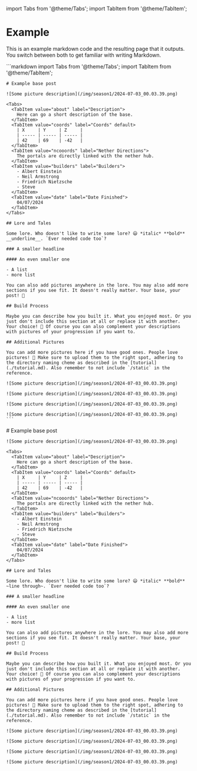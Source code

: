 import Tabs from '@theme/Tabs';
import TabItem from '@theme/TabItem';

# Example
This is an example markdown code and the resulting page that it outputs. You switch between both to get familiar with writing Markdown. 

<Tabs>
  <TabItem value="code" label="Code">
    ```markdown
    import Tabs from '@theme/Tabs';
    import TabItem from '@theme/TabItem';

    # Example base post

    ![Some picture description](/img/season1/2024-07-03_00.03.39.png)

    <Tabs>
      <TabItem value="about" label="Description">
        Here can go a short description of the base.
      </TabItem>
      <TabItem value="coords" label="Coords" default>
        | X     | Y     | Z     | 
        | ----- | ----- | ----- |
        | 42    | 69    | -42   |
      </TabItem>
      <TabItem value="ncooords" label="Nether Directions">
        The portals are directly linked with the nether hub.
      </TabItem>
      <TabItem value="builders" label="Builders">
        - Albert Einstein
        - Neil Armstrong
        - Friedrich Nietzsche
        - Steve
      </TabItem>
      <TabItem value="date" label="Date Finished">
        04/07/2024
      </TabItem>
    </Tabs>

    ## Lore and Tales

    Some lore. Who doesn't like to write some lore? 😃 *italic* **bold** __underline__. `Ever needed code too`?

    ### A smaller headline

    #### An even smaller one

    - A list
    - more list

    You can also add pictures anywhere in the lore. You may also add more sections if you see fit. It doesn't really matter. Your base, your post! 💪

    ## Build Process

    Maybe you can describe how you built it. What you enjoyed most. Or you just don't include this section at all or replace it with another. Your choice! 💯 Of course you can also complement your descriptions with pictures of your progression if you want to.

    ## Additional Pictures

    You can add more pictures here if you have good ones. People love pictures! 🤩 Make sure to upload them to the right spot, adhering to the directory naming cheme as described in the [tutorial](./tutorial.md). Also remember to not include `/static` in the reference.

    ![Some picture description](/img/season1/2024-07-03_00.03.39.png)

    ![Some picture description](/img/season1/2024-07-03_00.03.39.png)

    ![Some picture description](/img/season1/2024-07-03_00.03.39.png)

    ![Some picture description](/img/season1/2024-07-03_00.03.39.png)
    ```
  </TabItem>
  <TabItem value="output" label="Output" default>
    # Example base post

    ![Some picture description](/img/season1/2024-07-03_00.03.39.png)

    <Tabs>
      <TabItem value="about" label="Description">
        Here can go a short description of the base.
      </TabItem>
      <TabItem value="coords" label="Coords" default>
        | X     | Y     | Z     | 
        | ----- | ----- | ----- |
        | 42    | 69    | -42   |
      </TabItem>
      <TabItem value="ncooords" label="Nether Directions">
        The portals are directly linked with the nether hub.
      </TabItem>
      <TabItem value="builders" label="Builders">
        - Albert Einstein
        - Neil Armstrong
        - Friedrich Nietzsche
        - Steve
      </TabItem>
      <TabItem value="date" label="Date Finished">
        04/07/2024
      </TabItem>
    </Tabs>

    ## Lore and Tales

    Some lore. Who doesn't like to write some lore? 😃 *italic* **bold** ~line through~. `Ever needed code too`?

    ### A smaller headline

    #### An even smaller one

    - A list
    - more list

    You can also add pictures anywhere in the lore. You may also add more sections if you see fit. It doesn't really matter. Your base, your post! 💪

    ## Build Process

    Maybe you can describe how you built it. What you enjoyed most. Or you just don't include this section at all or replace it with another. Your choice! 💯 Of course you can also complement your descriptions with pictures of your progression if you want to.

    ## Additional Pictures

    You can add more pictures here if you have good ones. People love pictures! 🤩 Make sure to upload them to the right spot, adhering to the directory naming cheme as described in the [tutorial](./tutorial.md). Also remember to not include `/static` in the reference.

    ![Some picture description](/img/season1/2024-07-03_00.03.39.png)

    ![Some picture description](/img/season1/2024-07-03_00.03.39.png)

    ![Some picture description](/img/season1/2024-07-03_00.03.39.png)

    ![Some picture description](/img/season1/2024-07-03_00.03.39.png)
  </TabItem>
</Tabs>